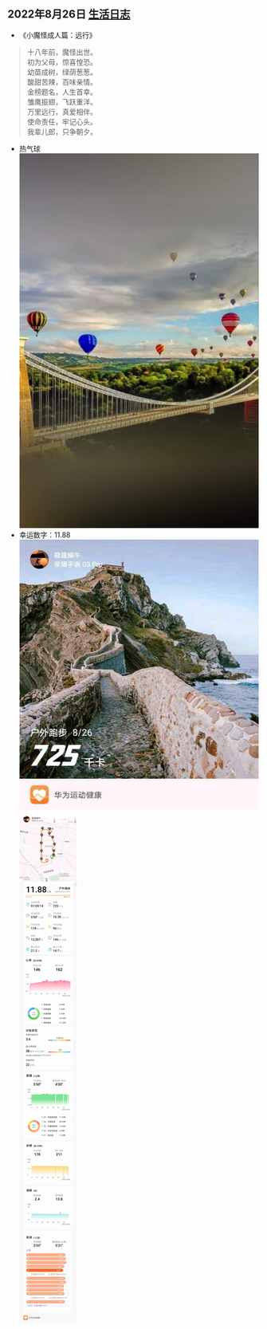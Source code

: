## 2022年8月26日  [生活日志](../life.md)
- 《小魔怪成人篇：远行》  
>十八年前，魔怪出世。  
初为父母，惊喜惶恐。  
幼苗成树，绿荫葱葱。  
酸甜苦辣，百味亲情。  
金榜题名，人生首幸。  
雏鹰振翅，飞跃重洋。  
万里远行，真爱相伴。  
使命责任，牢记心头。  
我辈儿郎，只争朝夕。  
> 
-  热气球
![](../img/20220826.jpg)
-  幸运数字：11.88  
![](../img/20220826r1.jpg)
![](../img/20220826r2.jpg)   


